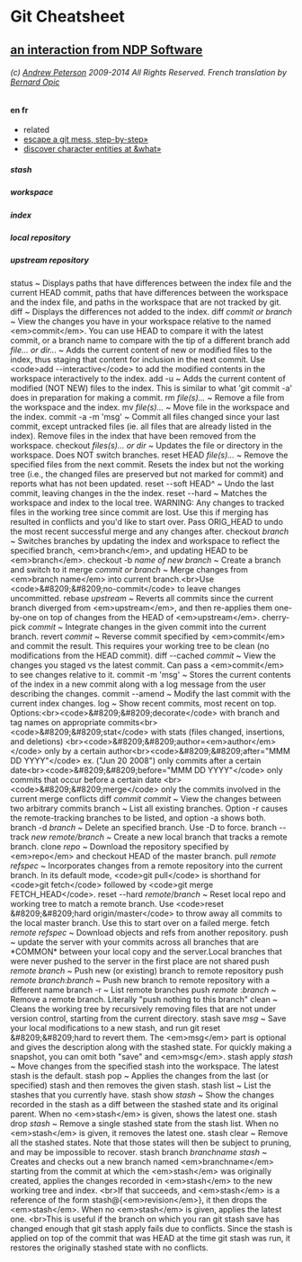Git Cheatsheet
==============

[an interaction from NDP Software](http://ndpsoftware.com)
----------------------------------------------------------

###### (c) [Andrew Peterson](https://plus.google.com/b/112580895511032559572/112580895511032559572/about?rel=author) 2009-2014 All Rights Reserved. French translation by [Bernard Opic](http://blogs.media-tips.com/bernard.opic/)

#### en fr

-   related
-   [escape a git mess,
    step-by-step»](http://justinhileman.info/article/git-pretty/git-pretty.png)
-   [discover character entities at
    &what»](http://www.amp-what.com?utm_source=Git+Cheatsheet&utm_campaign=Text+Link&utm_medium=web)

##### stash

##### workspace

##### index

##### local repository

##### upstream repository

status
  ~ Displays paths that have differences between the index file and the
    current HEAD commit, paths that have differences between the
    workspace and the index file, and paths in the workspace that are
    not tracked by git.
diff
  ~ Displays the differences not added to the index.
diff *commit or branch*
  ~ View the changes you have in your workspace relative to the named
    <em\>commit</em\>. You can use HEAD to compare it with the latest
    commit, or a branch name to compare with the tip of a different
    branch
add *file... or dir...*
  ~ Adds the current content of new or modified files to the index, thus
    staging that content for inclusion in the next commit. Use
    <code\>add --interactive</code\> to add the modified contents in the
    workspace interactively to the index.
add -u
  ~ Adds the current content of modified (NOT NEW) files to the index.
    This is similar to what 'git commit -a' does in preparation for
    making a commit.
rm *file(s)...*
  ~ Remove a file from the workspace and the index.
mv *file(s)...*
  ~ Move file in the workspace and the index.
commit -a -m 'msg'
  ~ Commit all files changed since your last commit, except untracked
    files (ie. all files that are already listed in the index). Remove
    files in the index that have been removed from the workspace.
checkout *files(s)... or dir*
  ~ Updates the file or directory in the workspace. Does NOT switch
    branches.
reset HEAD *file(s)...*
  ~ Remove the specified files from the next commit. Resets the index
    but not the working tree (i.e., the changed files are preserved but
    not marked for commit) and reports what has not been updated.
reset --soft HEAD\^
  ~ Undo the last commit, leaving changes in the the index.
reset --hard
  ~ Matches the workspace and index to the local tree. WARNING: Any
    changes to tracked files in the working tree since commit are lost.
    Use this if merging has resulted in conflicts and you'd like to
    start over. Pass ORIG\_HEAD to undo the most recent successful merge
    and any changes after.
checkout *branch*
  ~ Switches branches by updating the index and workspace to reflect the
    specified branch, <em\>branch</em\>, and updating HEAD to be
    <em\>branch</em\>.
checkout -b *name of new branch*
  ~ Create a branch and switch to it
merge *commit or branch*
  ~ Merge changes from <em\>branch name</em\> into current
    branch.<br\>Use <code\>&\#8209;&\#8209;no-commit</code\> to leave
    changes uncommitted.
rebase *upstream*
  ~ Reverts all commits since the current branch diverged from
    <em\>upstream</em\>, and then re-applies them one-by-one on top of
    changes from the HEAD of <em\>upstream</em\>.
cherry-pick *commit*
  ~ Integrate changes in the given commit into the current branch.
revert *commit*
  ~ Reverse commit specified by <em\>commit</em\> and commit the result.
    This requires your working tree to be clean (no modifications from
    the HEAD commit).
diff --cached *commit*
  ~ View the changes you staged vs the latest commit. Can pass a
    <em\>commit</em\> to see changes relative to it.
commit -m 'msg'
  ~ Stores the current contents of the index in a new commit along with
    a log message from the user describing the changes.
commit --amend
  ~ Modify the last commit with the current index changes.
log
  ~ Show recent commits, most recent on top.
    Options:<br\><code\>&\#8209;&\#8209;decorate</code\> with branch and
    tag names on appropriate
    commits<br\><code\>&\#8209;&\#8209;stat</code\> with stats (files
    changed, insertions, and deletions)
    <br\><code\>&\#8209;&\#8209;author=<em\>author</em\></code\> only by
    a certain author<br\><code\>&\#8209;&\#8209;after="MMM DD
    YYYY"</code\> ex. ("Jun 20 2008") only commits after a certain
    date<br\><code\>&\#8209;&\#8209;before="MMM DD YYYY"</code\> only
    commits that occur before a certain date
    <br\><code\>&\#8209;&\#8209;merge</code\> only the commits involved
    in the current merge conflicts
diff *commit* *commit*
  ~ View the changes between two arbitrary commits
branch
  ~ List all existing branches. Option -r causes the remote-tracking
    branches to be listed, and option -a shows both.
branch -d *branch*
  ~ Delete an specified branch. Use -D to force.
branch --track *new* *remote/branch*
  ~ Create a new local branch that tracks a remote branch.
clone *repo*
  ~ Download the repository specified by <em\>repo</em\> and checkout
    HEAD of the master branch.
pull *remote* *refspec*
  ~ Incorporates changes from a remote repository into the current
    branch. In its default mode, <code\>git pull</code\> is shorthand
    for <code\>git fetch</code\> followed by <code\>git merge
    FETCH\_HEAD</code\>.
reset --hard *remote*/*branch*
  ~ Reset local repo and working tree to match a remote branch. Use
    <code\>reset &\#8209;&\#8209;hard origin/master</code\> to throw
    away all commits to the local master branch. Use this to start over
    on a failed merge.
fetch *remote* *refspec*
  ~ Download objects and refs from another repository.
push
  ~ update the server with your commits across all branches that are
    \*COMMON\* between your local copy and the server.Local branches
    that were never pushed to the server in the first place are not
    shared
push *remote* *branch*
  ~ Push new (or existing) branch to remote repository
push *remote* *branch*:*branch*
  ~ Push new branch to remote repository with a different name
branch -r
  ~ List remote branches
push *remote* :*branch*
  ~ Remove a remote branch. Literally &quot;push nothing to this
    branch&quot;
clean
  ~ Cleans the working tree by recursively removing files that are not
    under version control, starting from the current directory.
stash save *msg*
  ~ Save your local modifications to a new stash, and run git reset
    &\#8209;&\#8209;hard to revert them. The <em\>msg</em\> part is
    optional and gives the description along with the stashed state. For
    quickly making a snapshot, you can omit both "save" and
    <em\>msg</em\>.
stash apply *stash*
  ~ Move changes from the specified stash into the workspace. The latest
    stash is the default.
stash pop
  ~ Applies the changes from the last (or specified) stash and then
    removes the given stash.
stash list
  ~ List the stashes that you currently have.
stash show *stash*
  ~ Show the changes recorded in the stash as a diff between the stashed
    state and its original parent. When no <em\>stash</em\> is given,
    shows the latest one.
stash drop *stash*
  ~ Remove a single stashed state from the stash list. When no
    <em\>stash</em\> is given, it removes the latest one.
stash clear
  ~ Remove all the stashed states. Note that those states will then be
    subject to pruning, and may be impossible to recover.
stash branch *branchname* *stash*
  ~ Creates and checks out a new branch named <em\>branchname</em\>
    starting from the commit at which the <em\>stash</em\> was
    originally created, applies the changes recorded in <em\>stash</em\>
    to the new working tree and index. <br\>If that succeeds, and
    <em\>stash</em\> is a reference of the form
    stash@{<em\>revision</em\>}, it then drops the <em\>stash</em\>.
    When no <em\>stash</em\> is given, applies the latest one. <br\>This
    is useful if the branch on which you ran git stash save has changed
    enough that git stash apply fails due to conflicts. Since the stash
    is applied on top of the commit that was HEAD at the time git stash
    was run, it restores the originally stashed state with no conflicts.

